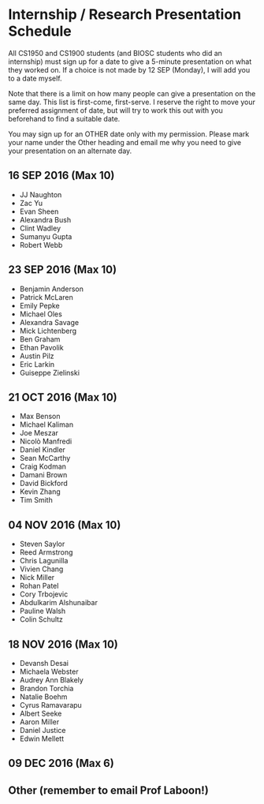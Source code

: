 # Internship / Research Presentation Schedule

All CS1950 and CS1900 students (and BIOSC students who did an internship) must sign up for a date to give a 5-minute presentation on what they worked on.  If a choice is not made by 12 SEP (Monday), I will add you to a date myself.

Note that there is a limit on how many people can give a presentation on the same day.  This list is first-come, first-serve.  I reserve the right to move your preferred assignment of date, but will try to work this out with you beforehand to find a suitable date.

You may sign up for an OTHER date only with my permission.  Please mark your name under the Other heading and email me why you need to give your presentation on an alternate day.

## 16 SEP 2016 (Max 10)
* JJ Naughton
* Zac Yu
* Evan Sheen
* Alexandra Bush
* Clint Wadley
* Sumanyu Gupta
* Robert Webb

## 23 SEP 2016 (Max 10)
* Benjamin Anderson
* Patrick McLaren
* Emily Pepke
* Michael Oles
* Alexandra Savage
* Mick Lichtenberg
* Ben Graham
* Ethan Pavolik
* Austin Pilz
* Eric Larkin
* Guiseppe Zielinski

## 21 OCT 2016 (Max 10)
* Max Benson
* Michael Kaliman
* Joe Meszar
* Nicolò Manfredi
* Daniel Kindler
* Sean McCarthy
* Craig Kodman
* Damani Brown
* David Bickford
* Kevin Zhang
* Tim Smith

## 04 NOV 2016 (Max 10)
* Steven Saylor
* Reed Armstrong
* Chris Lagunilla
* Vivien Chang
* Nick Miller
* Rohan Patel
* Cory Trbojevic
* Abdulkarim Alshunaibar
* Pauline Walsh
* Colin Schultz

## 18 NOV 2016 (Max 10)
* Devansh Desai
* Michaela Webster
* Audrey Ann Blakely
* Brandon Torchia
* Natalie Boehm
* Cyrus Ramavarapu
* Albert Seeke
* Aaron Miller
* Daniel Justice
* Edwin Mellett

## 09 DEC 2016 (Max 6)

## Other (remember to email Prof Laboon!)
